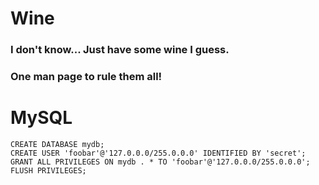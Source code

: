 # Wine
### I don't know... Just have some wine I guess.
### One man page to rule them all!

# MySQL

```
CREATE DATABASE mydb;
CREATE USER 'foobar'@'127.0.0.0/255.0.0.0' IDENTIFIED BY 'secret';
GRANT ALL PRIVILEGES ON mydb . * TO 'foobar'@'127.0.0.0/255.0.0.0';
FLUSH PRIVILEGES;
```

